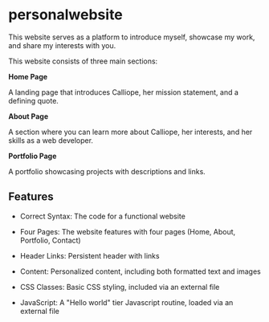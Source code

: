 # personalwebsite

This website serves as a platform to introduce myself, showcase my work, and share my interests with you.

This website consists of three main sections:

**Home Page**

 A landing page that introduces Calliope, her mission statement, and a defining quote.

**About Page**

 A section where you can learn more about Calliope, her interests, and her skills as a web developer.

**Portfolio Page**

 A portfolio showcasing projects with descriptions and links.

## Features

- Correct Syntax: The code for a functional website

- Four Pages: The website features with four pages (Home, About, Portfolio, Contact)

- Header Links: Persistent header with links

- Content: Personalized content, including both formatted text and images

- CSS Classes: Basic CSS styling, included via an external file

- JavaScript: A "Hello world" tier Javascript routine, loaded via an external file


